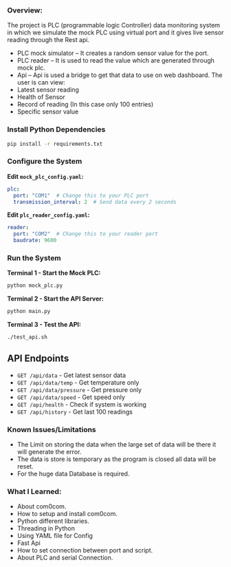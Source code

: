 ### Overview:
The project is PLC (programmable logic Controller) data monitoring system in which we simulate the mock PLC using virtual port and it gives live sensor reading through the Rest api.
  -	PLC mock simulator – It creates a random sensor value for the port.
  -	PLC reader – It is used to read the value which are generated through mock plc.
  -	Api – Api is used a bridge to get that data to use on web dashboard.
The user is can view:
  -	Latest sensor reading
  -	Health of Sensor
  -	Record of reading (In this case only 100 entries)
  -	Specific sensor value

### Install Python Dependencies

```bash
pip install -r requirements.txt
```

### Configure the System

**Edit `mock_plc_config.yaml`:**
```yaml
plc:
  port: "COM1"  # Change this to your PLC port
  transmission_interval: 2  # Send data every 2 seconds
```

**Edit `plc_reader_config.yaml`:**
```yaml
reader:
  port: "COM2"  # Change this to your reader port
  baudrate: 9600
```

### Run the System

**Terminal 1 - Start the Mock PLC:**
```bash
python mock_plc.py
```

**Terminal 2 - Start the API Server:**
```bash
python main.py
```

**Terminal 3 - Test the API:**
```bash
./test_api.sh
```

## API Endpoints

- `GET /api/data` - Get latest sensor data
- `GET /api/data/temp` - Get temperature only
- `GET /api/data/pressure` - Get pressure only  
- `GET /api/data/speed` - Get speed only
- `GET /api/health` - Check if system is working
- `GET /api/history` - Get last 100 readings


### Known Issues/Limitations	
- The Limit on storing the data when the large set of data will be there it will generate  the error.
- The data is store is temporary as the program is closed all data will be reset.
- For the huge data Database is required.

###  What I Learned:
- About com0com.
- How to setup and install com0com.
- Python different libraries.
- Threading in Python
- Using YAML file for Config 
- Fast Api
- How to set connection between port and script.
- About PLC and serial Connection.


